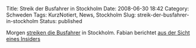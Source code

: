 Title: Streik der Busfahrer in Stockholm
Date: 2008-06-30 18:42
Category: Schweden
Tags: KurzNotiert, News, Stockholm
Slug: streik-der-busfahrer-in-stockholm
Status: published

Morgen [streiken die
Busfahrer](http://www.sr.se/cgi-bin/international/nyhetssidor/artikel.asp?nyheter=1&programid=2108&Artikel=2164661)
in Stockholm. Fabian berichtet [aus der Sicht eines
Insiders](http://hansbaer.p1atin.de/?p=598)

